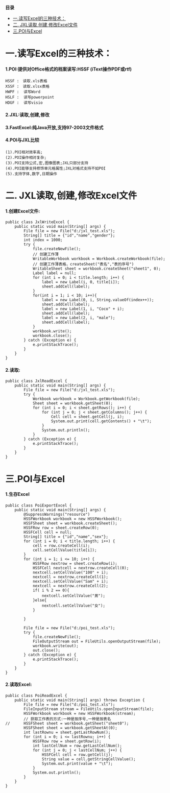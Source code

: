 <!-- START doctoc generated TOC please keep comment here to allow auto update -->
<!-- DON'T EDIT THIS SECTION, INSTEAD RE-RUN doctoc TO UPDATE -->
**目录**

- [一.读写Excel的三种技术：](#%E4%B8%80%E8%AF%BB%E5%86%99excel%E7%9A%84%E4%B8%89%E7%A7%8D%E6%8A%80%E6%9C%AF)
- [二.	JXL读取,创建,修改Excel文件](#%E4%BA%8C%09jxl%E8%AF%BB%E5%8F%96%E5%88%9B%E5%BB%BA%E4%BF%AE%E6%94%B9excel%E6%96%87%E4%BB%B6)
- [三.POI与Excel](#%E4%B8%89poi%E4%B8%8Eexcel)

<!-- END doctoc generated TOC please keep comment here to allow auto update -->

# 一.读写Excel的三种技术：
#### 1.POI:提供对Office格式的档案读写:HSSF		(iText操作PDF或rtf)	
	HSSF :　读取.xls表格
	XSSF :　读取.xlsx表格
	HWPF :  读写Word
	HSLF :  读写powerpoint
	HDGF :  读写visio
#### 2.JXL:读取,创建,修改

#### 3.FastExcel:纯Java开放,支持97-2003文件格式

#### 4.POI与JXL比较
    (1).POI相对效率高;
    (2).POI操作相对复杂;
    (3).POI支持公式,宏,图像图表;JXL只部分支持
    (4).POI能够支持修饰单元格属性;JXL对格式支持不如POI
    (5).支持字体,数字,日期操作

# 二.	JXL读取,创建,修改Excel文件
#### 1.创建Excel文件:
    public class JxlWriteExcel {
    	public static void main(String[] args) {
    		File file = new File("d:/jxl_test.xls");
    		String[] title = {"id","name","gender"};
    		int index = 1000;
    		try {
    			file.createNewFile();
    			// 创建工作薄
    			WritableWorkbook workbook = Workbook.createWorkbook(file);
    			// 创建工作薄表格，createSheet("表名","表的序号")
    			WritableSheet sheet = workbook.createSheet("sheet1", 0);
    			Label label = null;
    			for (int i = 0; i < title.length; i++) {
    				label = new Label(i, 0, title[i]);
    				sheet.addCell(label);
    			}			
    			for(int i = 1; i < 10; i++){
    				label = new Label(0, i, String.valueOf(index++));
    				sheet.addCell(label);
    				label = new Label(1, i, "Coco" + i);
    				sheet.addCell(label);
    				label = new Label(2, i, "male");
    				sheet.addCell(label);
    			}
    			workbook.write();
    			workbook.close();
    		} catch (Exception e) {
    			e.printStackTrace();
    		}
    	}
    }

#### 2.读取:
    public class JxlReadExcel {
    	public static void main(String[] args) {
    		File file = new File("d:/jxl_test.xls");
    		try {
    			Workbook workbook = Workbook.getWorkbook(file);
    			Sheet sheet = workbook.getSheet(0);
    			for (int i = 0; i < sheet.getRows(); i++) {
    				for (int j = 0; j < sheet.getColumns(); j++) {
    					Cell cell = sheet.getCell(j, i);
    					System.out.print(cell.getContents() + "\t");
    				}
    				System.out.println();
    			}
    		} catch (Exception e) {
    			e.printStackTrace();
    		}
    	}
    }

# 三.POI与Excel	
#### 1.生存Excel
    public class PoiExportExcel {
    	public static void main(String[] args) {
    		@SuppressWarnings("resource")
    		HSSFWorkbook workbook = new HSSFWorkbook();
    		HSSFSheet sheet = workbook.createSheet();		
    		HSSFRow row = sheet.createRow(0);
    		HSSFCell cell = null;
    		String[] title = {"id","name","sex"};
    		for (int i = 0; i < title.length; i++) {
    			cell = row.createCell(i);
    			cell.setCellValue(title[i]);
    		}		
    		for (int i = 1; i <= 10; i++) {
    			HSSFRow nextrow = sheet.createRow(i);
    			HSSFCell nextcell = nextrow.createCell(0);
    			nextcell.setCellValue("100" + i);
    			nextcell = nextrow.createCell(1);
    			nextcell.setCellValue("Sam" + i);
    			nextcell = nextrow.createCell(2);
    			if( i % 2 == 0){
    				nextcell.setCellValue("男");
    			}else{
    				nextcell.setCellValue("女");
    			}
    			
    		}
    		
    		File file = new File("d:/poi_test.xls");
    		try {
    			file.createNewFile();
    			FileOutputStream out = FileUtils.openOutputStream(file);
    			workbook.write(out);
    			out.close();
    		} catch (Exception e) {
    			e.printStackTrace();
    		}
    	}
    }	
#### 2.读取Excel:
    public class PoiReadExcel {
    	public static void main(String[] args) throws Exception {
    		File file = new File("d:/poi_test.xls");
    		FileInputStream stream = FileUtils.openInputStream(file);
    		HSSFWorkbook workbook = new HSSFWorkbook(stream);
    		// 获取工作表的方式:一种是按序号,一种是按表名
    //		HSSFSheet sheet = workbook.getSheet("sheet0");
    		HSSFSheet sheet = workbook.getSheetAt(0);
    		int lastRownu = sheet.getLastRowNum();
    		for (int i = 0; i <= lastRownu; i++) {
    			HSSFRow row = sheet.getRow(i);
    			int lastCellNum = row.getLastCellNum();
    			for (int j = 0; j < lastCellNum; j++) {
    				HSSFCell cell = row.getCell(j);
    				String value = cell.getStringCellValue();
    				System.out.print(value + "\t");
    			}
    			System.out.println();
    		}
    	}
    }	
	
	
	
	
	
	
	
	
	
	
	
	
	
	
	
	
	
	
	
	
	
	
	
	
	
	
	
	
	
	
	
	
	
	
	
	